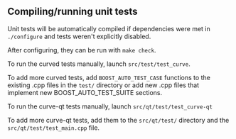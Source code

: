 Compiling/running unit tests
------------------------------------

Unit tests will be automatically compiled if dependencies were met in `./configure`
and tests weren't explicitly disabled.

After configuring, they can be run with `make check`.

To run the curved tests manually, launch `src/test/test_curve`.

To add more curved tests, add `BOOST_AUTO_TEST_CASE` functions to the existing
.cpp files in the `test/` directory or add new .cpp files that
implement new BOOST_AUTO_TEST_SUITE sections.

To run the curve-qt tests manually, launch `src/qt/test/test_curve-qt`

To add more curve-qt tests, add them to the `src/qt/test/` directory and
the `src/qt/test/test_main.cpp` file.
